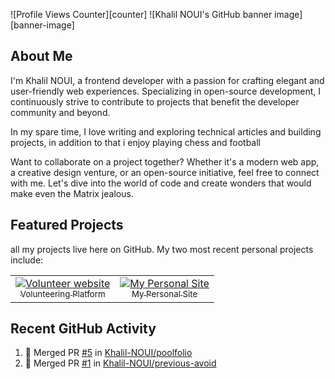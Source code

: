 ![Profile Views Counter][counter]
![Khalil NOUI's GitHub banner image][banner-image]

## About Me

I'm Khalil NOUI, a frontend developer with a passion for crafting elegant and user-friendly web experiences. Specializing in open-source development, I continuously strive to contribute to projects that benefit the developer community and beyond.

In my spare time, I love writing and exploring technical articles and building projects, in addition to that i enjoy playing chess and football

Want to collaborate on a project together? Whether it's a modern web app, a creative design venture, or an open-source initiative, feel free to connect with me. Let's dive into the world of code and create wonders that would make even the Matrix jealous.

## Featured Projects

all my projects live here on GitHub. My two most recent personal projects include:

<table>
<tr>
<td align="center">
  <a href="https://github.com/202306-NEA-DZ-FEW/team-nine-capstone">
    <img src="" alt="Volunteer website"> <br/>
    <sub> Volunteering Platform</sub>
  </a>
</td>
<td align="center">
  <a href="https://poolfolio.vercel.app/">
    <img src="" alt="My Personal Site"> <br/>
    <sub>My Personal Site</sub>
  </a>
</td>
</tr>
</table>


## Recent GitHub Activity

<!--START_SECTION:activity-->
1. 🎉 Merged PR [#5](https://github.com/Khalil-NOUI/poolfolio/pull/5) in [Khalil-NOUI/poolfolio](https://github.com/Khalil-NOUI/poolfolio)
2. 🎉 Merged PR [#1](https://github.com/Khalil-NOUI/previous-avoid/pull/1) in [Khalil-NOUI/previous-avoid](https://github.com/Evavic44/portfolio-ideas)
<!--END_SECTION:activity-->

<!-- Reference Links -->

[email]: https://mailto:noui.khalil.pr@gmail.com


<!---
Khalil-NOUI/Khalil-NOUI is a ✨ special ✨ repository because its `README.md` (this file) appears on your GitHub profile.
You can click the Preview link to take a look at your changes.
--->
